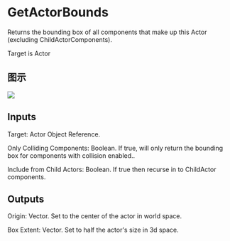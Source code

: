# GetActorBounds

Returns the bounding box of all components that make up this Actor (excluding ChildActorComponents).

Target is Actor

## 图示

![]($-20221218-18185149.png)

## Inputs

Target: Actor Object Reference.

Only Colliding Components: Boolean. If true, will only return the bounding box for components with collision enabled..

Include from Child Actors: Boolean. If true then recurse in to ChildActor components.  

## Outputs

Origin: Vector. Set to the center of the actor in world space.

Box Extent: Vector. Set to half the actor's size in 3d space.

